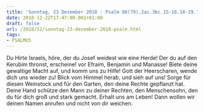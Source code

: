 ```yaml
---
title: 'Sonntag, 23 Dezember 2018 : Psalm 80(79),2ac.3bc.15-16.18-19.'
date: 2018-12-22T17:47:00.001+01:00
draft: false
url: /2018/12/sonntag-23-dezember-2018-psalm.html
tags: 
- PSALMUS
---
```


Du Hirte Israels, höre, der du Josef weidest wie eine Herde! Der du auf den Kerubim thronst, erscheine! vor Efraim, Benjamin und Manasse! Biete deine gewaltige Macht auf, und komm uns zu Hilfe! Gott der Heerscharen, wende dich uns wieder zu! Blick vom Himmel herab, und sieh auf uns! Sorge für diesen Weinstock und für den Garten, den deine Rechte gepflanzt hat. Deine Hand schütze den Mann zu deiner Rechten, den Menschensohn, den du für dich groß und stark gemacht. Erhalt uns am Leben! Dann wollen wir deinen Namen anrufen und nicht von dir weichen.